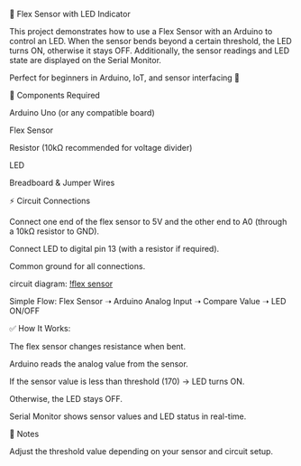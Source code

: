 🎥 Flex Sensor with LED Indicator 

This project demonstrates how to use a Flex Sensor with an Arduino to control an LED. When the sensor bends beyond a certain threshold, the LED turns ON, otherwise it stays OFF. Additionally, the sensor readings and LED state are displayed on the Serial Monitor.

Perfect for beginners in Arduino, IoT, and sensor interfacing 🚀

🔧 Components Required

Arduino Uno (or any compatible board)

Flex Sensor

Resistor (10kΩ recommended for voltage divider)

LED

Breadboard & Jumper Wires

⚡ Circuit Connections

Connect one end of the flex sensor to 5V and the other end to A0 (through a 10kΩ resistor to GND).

Connect LED to digital pin 13 (with a resistor if required).

Common ground for all connections.

circuit diagram:
[!flex sensor]()
 
Simple Flow:
Flex Sensor ➝ Arduino Analog Input ➝ Compare Value ➝ LED ON/OFF

✅ How It Works:

The flex sensor changes resistance when bent.

Arduino reads the analog value from the sensor.

If the sensor value is less than threshold (170) → LED turns ON.

Otherwise, the LED stays OFF.

Serial Monitor shows sensor values and LED status in real-time.

📝 Notes

Adjust the threshold value depending on your sensor and circuit setup.
